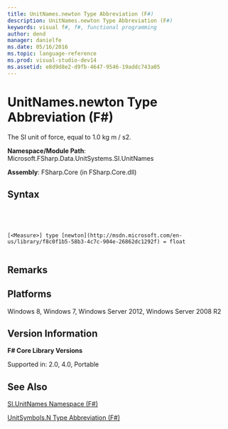 ```yaml
---
title: UnitNames.newton Type Abbreviation (F#)
description: UnitNames.newton Type Abbreviation (F#)
keywords: visual f#, f#, functional programming
author: dend
manager: danielfe
ms.date: 05/16/2016
ms.topic: language-reference
ms.prod: visual-studio-dev14
ms.assetid: e8d9d8e2-d9fb-4647-9546-19addc743a05 
---
```


# UnitNames.newton Type Abbreviation (F#)

The SI unit of force, equal to 1.0 kg m / s2.

**Namespace/Module Path**: Microsoft.FSharp.Data.UnitSystems.SI.UnitNames

**Assembly**: FSharp.Core (in FSharp.Core.dll)


## Syntax



```




[<Measure>] type [newton](http://msdn.microsoft.com/en-us/library/f8c0f1b5-58b3-4c7c-904e-26862dc1292f) = float


```





## Remarks

## Platforms
Windows 8, Windows 7, Windows Server 2012, Windows Server 2008 R2


## Version Information
**F# Core Library Versions**

Supported in: 2.0, 4.0, Portable




## See Also
[SI.UnitNames Namespace &#40;F&#35;&#41;](SI.UnitNames-Namespace-%5BFSharp%5D.md)

[UnitSymbols.N Type Abbreviation &#40;F&#35;&#41;](UnitSymbols.N-Type-Abbreviation-%5BFSharp%5D.md)

